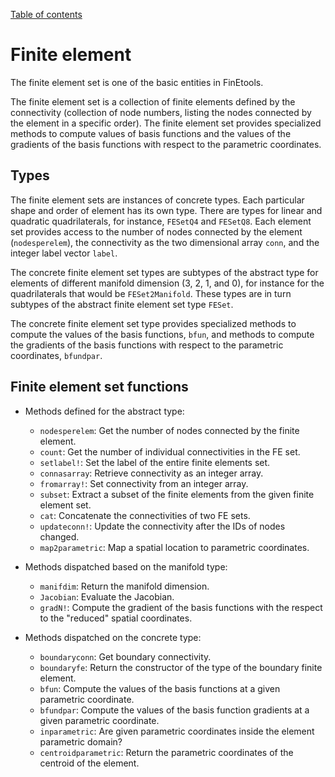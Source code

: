[Table of contents](https://petrkryslucsd.github.io/FinEtools.jl)

# Finite element

The  finite element set is one of the basic entities in FinEtools.

The finite element set is a collection of  finite elements defined by the connectivity (collection of node numbers, listing the nodes connected by the element in  a specific order). The finite element set  provides  specialized methods  to compute values of basis functions and the values of  the gradients of the basis functions  with respect to the parametric coordinates.

## Types

The finite element sets are instances of concrete types. Each particular shape and order of element has its own type. There are types for  linear  and quadratic quadrilaterals, for instance, `FESetQ4` and `FESetQ8`. Each element set provides access to the number of nodes  connected by the element (`nodesperelem`),  the connectivity as the two dimensional array    `conn`,  and the  integer label vector `label`. 

The concrete finite element set types are subtypes of the abstract type for elements of different manifold dimension (3, 2, 1, and 0), for instance for the quadrilaterals that would be `FESet2Manifold`. These types are in turn  subtypes of the abstract finite element set type `FESet`.

The concrete finite element set type provides specialized methods to compute the values of the basis functions, `bfun`, and methods to compute  the gradients of the basis functions with respect to the parametric coordinates, `bfundpar`.

## Finite element set functions

+ Methods defined for  the abstract type:

    - `nodesperelem`: Get the number of nodes  connected  by  the finite element.
    - `count`:  Get the number of individual connectivities in the FE set.
    - `setlabel!`: Set the label of the entire finite elements set.
    - `connasarray`: Retrieve  connectivity  as an integer array.
    - `fromarray!`: Set  connectivity from an integer array.
    - `subset`: Extract a subset of the finite elements from the given finite element set.
    - `cat`: Concatenate the connectivities of two FE sets.
    - `updateconn!`: Update the connectivity after the IDs of nodes changed.
    - `map2parametric`: Map a spatial location to parametric coordinates.

+ Methods dispatched based on the manifold type:

    - `manifdim`: Return the manifold dimension.
    - `Jacobian`: Evaluate the  Jacobian.
    - `gradN!`: Compute the gradient of the basis functions with the respect to the "reduced" spatial coordinates.

+ Methods dispatched on the concrete type:

    - `boundaryconn`: Get boundary connectivity.
    - `boundaryfe`: Return the constructor of the type of the boundary finite element.
    - `bfun`: Compute the values of the basis functions at a given parametric coordinate.
    - `bfundpar`: Compute the values of the basis function gradients at a given parametric coordinate.
    - `inparametric`: Are given parametric coordinates inside the element parametric domain?
    - `centroidparametric`: Return the parametric coordinates  of the centroid of the element.
